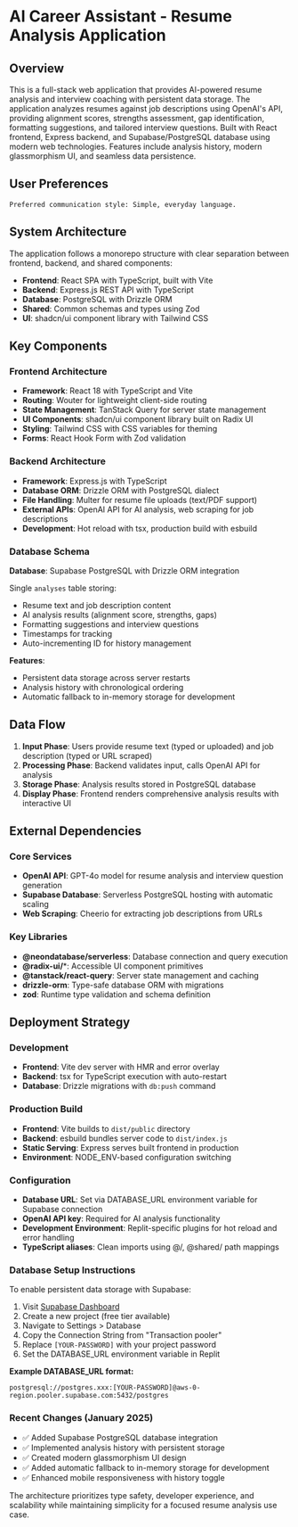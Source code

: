 # AI Career Assistant - Resume Analysis Application

## Overview

This is a full-stack web application that provides AI-powered resume analysis and interview coaching with persistent data storage. The application analyzes resumes against job descriptions using OpenAI's API, providing alignment scores, strengths assessment, gap identification, formatting suggestions, and tailored interview questions. Built with React frontend, Express backend, and Supabase/PostgreSQL database using modern web technologies. Features include analysis history, modern glassmorphism UI, and seamless data persistence.

## User Preferences

```
Preferred communication style: Simple, everyday language.
```

## System Architecture

The application follows a monorepo structure with clear separation between frontend, backend, and shared components:

- **Frontend**: React SPA with TypeScript, built with Vite
- **Backend**: Express.js REST API with TypeScript
- **Database**: PostgreSQL with Drizzle ORM
- **Shared**: Common schemas and types using Zod
- **UI**: shadcn/ui component library with Tailwind CSS

## Key Components

### Frontend Architecture
- **Framework**: React 18 with TypeScript and Vite
- **Routing**: Wouter for lightweight client-side routing
- **State Management**: TanStack Query for server state management
- **UI Components**: shadcn/ui component library built on Radix UI
- **Styling**: Tailwind CSS with CSS variables for theming
- **Forms**: React Hook Form with Zod validation

### Backend Architecture
- **Framework**: Express.js with TypeScript
- **Database ORM**: Drizzle ORM with PostgreSQL dialect
- **File Handling**: Multer for resume file uploads (text/PDF support)
- **External APIs**: OpenAI API for AI analysis, web scraping for job descriptions
- **Development**: Hot reload with tsx, production build with esbuild

### Database Schema
**Database**: Supabase PostgreSQL with Drizzle ORM integration

Single `analyses` table storing:
- Resume text and job description content  
- AI analysis results (alignment score, strengths, gaps)
- Formatting suggestions and interview questions
- Timestamps for tracking
- Auto-incrementing ID for history management

**Features**:
- Persistent data storage across server restarts
- Analysis history with chronological ordering
- Automatic fallback to in-memory storage for development

## Data Flow

1. **Input Phase**: Users provide resume text (typed or uploaded) and job description (typed or URL scraped)
2. **Processing Phase**: Backend validates input, calls OpenAI API for analysis
3. **Storage Phase**: Analysis results stored in PostgreSQL database
4. **Display Phase**: Frontend renders comprehensive analysis results with interactive UI

## External Dependencies

### Core Services
- **OpenAI API**: GPT-4o model for resume analysis and interview question generation
- **Supabase Database**: Serverless PostgreSQL hosting with automatic scaling
- **Web Scraping**: Cheerio for extracting job descriptions from URLs

### Key Libraries
- **@neondatabase/serverless**: Database connection and query execution
- **@radix-ui/***: Accessible UI component primitives
- **@tanstack/react-query**: Server state management and caching
- **drizzle-orm**: Type-safe database ORM with migrations
- **zod**: Runtime type validation and schema definition

## Deployment Strategy

### Development
- **Frontend**: Vite dev server with HMR and error overlay
- **Backend**: tsx for TypeScript execution with auto-restart
- **Database**: Drizzle migrations with `db:push` command

### Production Build
- **Frontend**: Vite builds to `dist/public` directory
- **Backend**: esbuild bundles server code to `dist/index.js`
- **Static Serving**: Express serves built frontend in production
- **Environment**: NODE_ENV-based configuration switching

### Configuration
- **Database URL**: Set via DATABASE_URL environment variable for Supabase connection
- **OpenAI API key**: Required for AI analysis functionality
- **Development Environment**: Replit-specific plugins for hot reload and error handling
- **TypeScript aliases**: Clean imports using @/, @shared/ path mappings

### Database Setup Instructions
To enable persistent data storage with Supabase:

1. Visit [Supabase Dashboard](https://supabase.com/dashboard/projects)
2. Create a new project (free tier available)
3. Navigate to Settings > Database
4. Copy the Connection String from "Transaction pooler"
5. Replace `[YOUR-PASSWORD]` with your project password
6. Set the DATABASE_URL environment variable in Replit

**Example DATABASE_URL format:**
```
postgresql://postgres.xxx:[YOUR-PASSWORD]@aws-0-region.pooler.supabase.com:5432/postgres
```

### Recent Changes (January 2025)
- ✅ Added Supabase PostgreSQL database integration
- ✅ Implemented analysis history with persistent storage
- ✅ Created modern glassmorphism UI design
- ✅ Added automatic fallback to in-memory storage for development
- ✅ Enhanced mobile responsiveness with history toggle

The architecture prioritizes type safety, developer experience, and scalability while maintaining simplicity for a focused resume analysis use case.